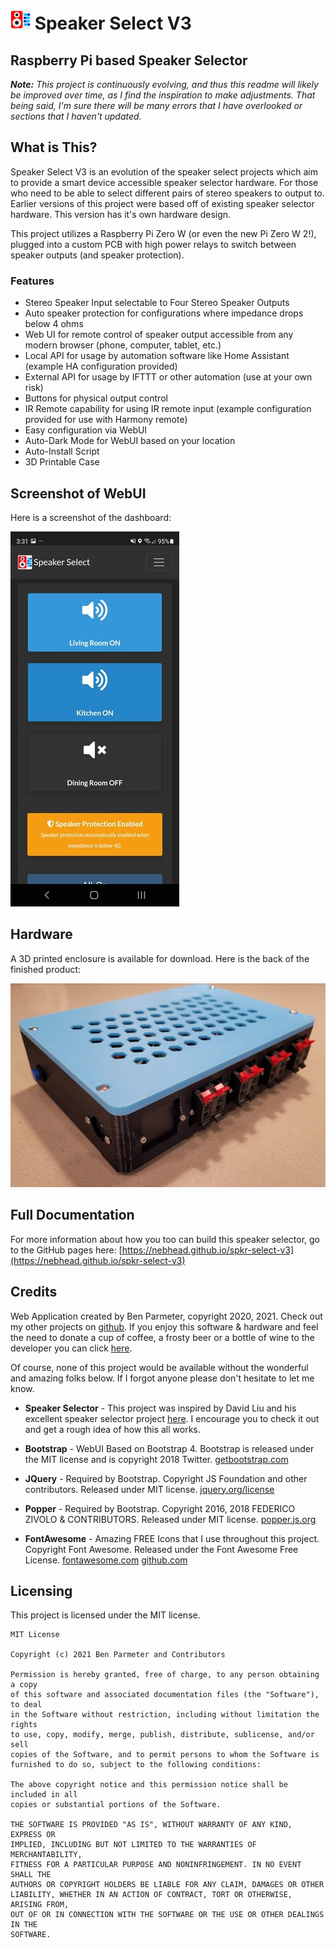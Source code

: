 # ![SpeakerSelect](docs/photos/launcher-icon-1x.png) Speaker Select V3

## Raspberry Pi based Speaker Selector

***Note:*** *This project is continuously evolving, and thus this readme will likely be improved over time, as I find the inspiration to make adjustments.  That being said, I'm sure there will be many errors that I have overlooked or sections that I haven't updated.*

## What is This? 

Speaker Select V3 is an evolution of the speaker select projects which aim to provide a smart device accessible speaker selector hardware.  For those who need to be able to select different pairs of stereo speakers to output to.  Earlier versions of this project were based off of existing speaker selector hardware.  This version has it's own hardware design.  

This project utilizes a Raspberry Pi Zero W (or even the new Pi Zero W 2!), plugged into a custom PCB with high power relays to switch between speaker outputs (and speaker protection). 

### Features

- Stereo Speaker Input selectable to Four Stereo Speaker Outputs
- Auto speaker protection for configurations where impedance drops below 4 ohms 
- Web UI for remote control of speaker output accessible from any modern browser (phone, computer, tablet, etc.)
- Local API for usage by automation software like Home Assistant (example HA configuration provided)
- External API for usage by IFTTT or other automation (use at your own risk)
- Buttons for physical output control
- IR Remote capability for using IR remote input (example configuration provided for use with Harmony remote)
- Easy configuration via WebUI
- Auto-Dark Mode for WebUI based on your location
- Auto-Install Script
- 3D Printable Case

## Screenshot of WebUI

Here is a screenshot of the dashboard:

![Dashboard](docs/photos/spkr-select-v3-dash-00.jpg)

## Hardware 

A 3D printed enclosure is available for download.  Here is the back of the finished product:

![Hardware](docs/photos/hw-00.jpg)

## Full Documentation

For more information about how you too can build this speaker selector, go to the GitHub pages here: [https://nebhead.github.io/spkr-select-v3](https://nebhead.github.io/spkr-select-v3) 

## Credits

Web Application created by Ben Parmeter, copyright 2020, 2021. Check out my other projects on [github](https://github.com/nebhead). If you enjoy this software & hardware and feel the need to donate a cup of coffee, a frosty beer or a bottle of wine to the developer you can click [here](https://paypal.me/benparmeter).

Of course, none of this project would be available without the wonderful and amazing folks below.  If I forgot anyone please don't hesitate to let me know.  

* **Speaker Selector** - This project was inspired by David Liu and his excellent speaker selector project [here](http://iceboundflame.com/projects/multi-room-audio-control-with-rpi).  I encourage you to check it out and get a rough idea of how this all works.

* **Bootstrap** - WebUI Based on Bootstrap 4.  Bootstrap is released under the MIT license and is copyright 2018 Twitter. [getbootstrap.com](http://getbootstrap.com)

* **JQuery** - Required by Bootstrap. Copyright JS Foundation and other contributors. Released under MIT license. [jquery.org/license](https://jquery.org/license/)

* **Popper** - Required by Bootstrap. Copyright 2016, 2018 FEDERICO ZIVOLO & CONTRIBUTORS. Released under MIT license. [popper.js.org](https://popper.js.org/)

* **FontAwesome** - Amazing FREE Icons that I use throughout this project.  Copyright Font Awesome.  Released under the Font Awesome Free License. [fontawesome.com](https://fontawesome.com/) [github.com](https://github.com/FortAwesome/Font-Awesome)

## Licensing

This project is licensed under the MIT license.

```
MIT License

Copyright (c) 2021 Ben Parmeter and Contributors

Permission is hereby granted, free of charge, to any person obtaining a copy
of this software and associated documentation files (the "Software"), to deal
in the Software without restriction, including without limitation the rights
to use, copy, modify, merge, publish, distribute, sublicense, and/or sell
copies of the Software, and to permit persons to whom the Software is
furnished to do so, subject to the following conditions:

The above copyright notice and this permission notice shall be included in all
copies or substantial portions of the Software.

THE SOFTWARE IS PROVIDED "AS IS", WITHOUT WARRANTY OF ANY KIND, EXPRESS OR
IMPLIED, INCLUDING BUT NOT LIMITED TO THE WARRANTIES OF MERCHANTABILITY,
FITNESS FOR A PARTICULAR PURPOSE AND NONINFRINGEMENT. IN NO EVENT SHALL THE
AUTHORS OR COPYRIGHT HOLDERS BE LIABLE FOR ANY CLAIM, DAMAGES OR OTHER
LIABILITY, WHETHER IN AN ACTION OF CONTRACT, TORT OR OTHERWISE, ARISING FROM,
OUT OF OR IN CONNECTION WITH THE SOFTWARE OR THE USE OR OTHER DEALINGS IN THE
SOFTWARE.
```